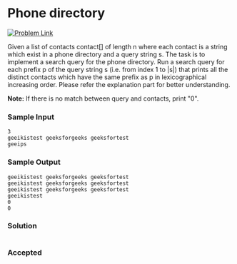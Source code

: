 # Phone directory

[![Problem Link](https://img.shields.io/badge/GeeksforGeeks-298D46?style=for-the-badge&logo=geeksforgeeks&logoColor=white)](https://practice.geeksforgeeks.org/problems/phone-directory4628/1/#)

Given a list of contacts contact[] of length n where each contact is a string which exist in a phone directory and a query string s. The task is to implement a search query for the phone directory. Run a search query for each prefix p of the query string s (i.e. from  index 1 to |s|) that prints all the distinct contacts which have the same prefix as p in lexicographical increasing order. Please refer the explanation part for better understanding.

**Note:** If there is no match between query and contacts, print "0".

### Sample Input
```
3
geeikistest geeksforgeeks geeksfortest
geeips
```

### Sample Output
```
geeikistest geeksforgeeks geeksfortest 
geeikistest geeksforgeeks geeksfortest 
geeikistest geeksforgeeks geeksfortest 
geeikistest 
0 
0 
```

### Solution
```cpp


```

### Accepted

